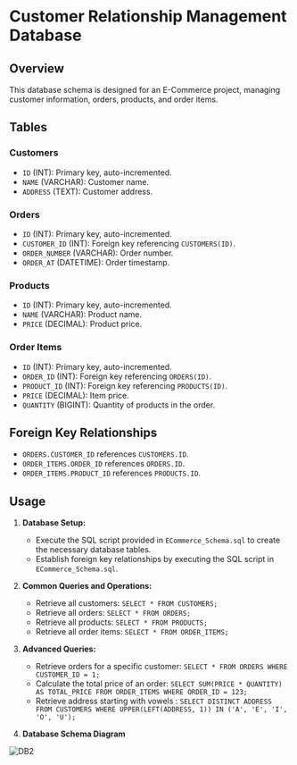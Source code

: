 # Customer Relationship Management Database

## Overview

This database schema is designed for an E-Commerce project, managing customer information, orders, products, and order items.

## Tables

### Customers

- `ID` (INT): Primary key, auto-incremented.
- `NAME` (VARCHAR): Customer name.
- `ADDRESS` (TEXT): Customer address.

### Orders

- `ID` (INT): Primary key, auto-incremented.
- `CUSTOMER_ID` (INT): Foreign key referencing `CUSTOMERS(ID)`.
- `ORDER_NUMBER` (VARCHAR): Order number.
- `ORDER_AT` (DATETIME): Order timestamp.

### Products

- `ID` (INT): Primary key, auto-incremented.
- `NAME` (VARCHAR): Product name.
- `PRICE` (DECIMAL): Product price.

### Order Items

- `ID` (INT): Primary key, auto-incremented.
- `ORDER_ID` (INT): Foreign key referencing `ORDERS(ID)`.
- `PRODUCT_ID` (INT): Foreign key referencing `PRODUCTS(ID)`.
- `PRICE` (DECIMAL): Item price.
- `QUANTITY` (BIGINT): Quantity of products in the order.

## Foreign Key Relationships

- `ORDERS.CUSTOMER_ID` references `CUSTOMERS.ID`.
- `ORDER_ITEMS.ORDER_ID` references `ORDERS.ID`.
- `ORDER_ITEMS.PRODUCT_ID` references `PRODUCTS.ID`.

## Usage

1. **Database Setup:**
   - Execute the SQL script provided in `ECommerce_Schema.sql` to create the necessary database tables.
   - Establish foreign key relationships by executing the SQL script in `ECommerce_Schema.sql`.

2. **Common Queries and Operations:**
   - Retrieve all customers: `SELECT * FROM CUSTOMERS;`
   - Retrieve all orders: `SELECT * FROM ORDERS;`
   - Retrieve all products: `SELECT * FROM PRODUCTS;`
   - Retrieve all order items: `SELECT * FROM ORDER_ITEMS;`

3. **Advanced Queries:**
   - Retrieve orders for a specific customer: `SELECT * FROM ORDERS WHERE CUSTOMER_ID = 1;`
   - Calculate the total price of an order: `SELECT SUM(PRICE * QUANTITY) AS TOTAL_PRICE FROM ORDER_ITEMS WHERE ORDER_ID = 123;`
   - Retrieve address starting with vowels : `SELECT DISTINCT ADDRESS FROM CUSTOMERS WHERE UPPER(LEFT(ADDRESS, 1)) IN ('A', 'E', 'I', 'O', 'U');`
     
4. **Database Schema Diagram**

![DB2](https://github.com/veenanikhar/SQL_Project-CRM/assets/128398071/1bf30997-447e-4963-9231-91b06b130607)

